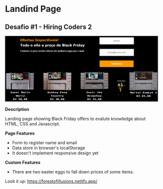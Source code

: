 # Landind Page

## Desafio #1 - Hiring Coders 2

![Print Page](https://github.com/nunesian/landing-page/blob/gh-pages/images/print.png)

__Description__

Landing page showing Black Friday offers to evalute knowledge about HTML, CSS and Javascript.

__Page Features__

* Form to register name and email
* Data store in browser's localStorage
* It doesn't implement responsive design yet

__Custom Features__

* There are two easter eggs to fall down prices of some items.

Look it up: https://forestofillusions.netlify.app/
